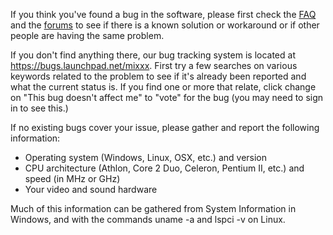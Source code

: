 If you think you've found a bug in the software, please first check the
[FAQ](FAQ) and the [forums](http://mixxx.org/forums) to see if there is
a known solution or workaround or if other people are having the same
problem.

If you don't find anything there, our bug tracking system is located at
<https://bugs.launchpad.net/mixxx>. First try a few searches on various
keywords related to the problem to see if it's already been reported and
what the current status is. If you find one or more that relate, click
change on "This bug doesn't affect me" to "vote" for the bug (you may
need to sign in to see this.)

If no existing bugs cover your issue, please gather and report the
following information:

  - Operating system (Windows, Linux, OSX, etc.) and version
  - CPU architecture (Athlon, Core 2 Duo, Celeron, Pentium II, etc.) and
    speed (in MHz or GHz)
  - Your video and sound hardware

Much of this information can be gathered from System Information in
Windows, and with the commands uname -a and lspci -v on Linux.
